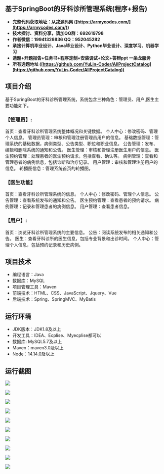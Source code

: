 ## 基于SpringBoot的牙科诊所管理系统(程序+报告)

- <b>完整代码获取地址：从戎源码网 ([https://armycodes.com/](https://armycodes.com/))</b>
- <b>技术探讨、资料分享，请加QQ群：692619798</b> 
- <b>作者微信：19941326836  QQ：952045282</b> 
- <b>承接计算机毕业设计、Java毕业设计、Python毕业设计、深度学习、机器学习</b>
- <b>选题+开题报告+任务书+程序定制+安装调试+论文+答辩ppt 一条龙服务</b>
- <b>所有选题地址 ([https://github.com/YuLin-Coder/AllProjectCatalog](https://github.com/YuLin-Coder/AllProjectCatalog)) </b>

## 项目介绍
基于SpringBoot的牙科诊所管理系统，系统包含三种角色：管理员、用户,医生主要功能如下。

### 【管理员】:
首页：查看牙科诊所管理系统整体概况和关键数据。
个人中心：修改密码、管理个人信息。
管理员管理：审核和管理注册管理员用户的信息。
基础数据管理：管理系统的基础数据，病例类型、公告类型、职位和职业信息。
公告管理：发布、编辑和删除系统的通知和公告。
医生管理：审核和管理注册医生用户的信息。
医生预约管理：处理患者的医生预约请求，包括查看、确认等。
病例管理：查看和管理患者的病例信息，包括诊断和治疗记录。
用户管理：审核和管理注册用户的信息。
轮播图信息：管理系统首页的轮播图。

### 【医生功能】
首页：查看牙科诊所管理系统的信息。
个人中心：修改密码、管理个人信息。
公告管理：查看系统发布的通知和公告。
医生预约管理：查看患者的预约请求。
病例管理：记录和管理患者的病例信息。
用户管理：查看患者信息。

### 【用户】:
首页：浏览牙科诊所管理系统的主要信息。
公告：阅读系统发布的相关通知和公告。
医生：查看牙科诊所的医生信息，包括专业背景和出诊时间。
个人中心：管理个人信息，包括预约记录和历史病例。

## 项目技术
- 编程语言：Java
- 数据库：MySQL
- 项目管理工具：Maven
- 前端技术：HTML、CSS、JavaScript、Jquery、Vue
- 后端技术：Spring、SpringMVC、MyBatis

## 运行环境
- JDK版本：JDK1.8及以上
- 开发工具：IDEA、Ecplise、Myecplise都可以
- 数据库: MySQL5.7及以上
- Maven：maven3.0及以上
- Node：14.14.0及以上

## 运行截图
![](screenshot/1.png)

![](screenshot/2.png)

![](screenshot/3.png)

![](screenshot/4.png)

![](screenshot/5.png)

![](screenshot/6.png)

![](screenshot/7.png)

![](screenshot/8.png)

![](screenshot/9.png)

![](screenshot/10.png)
